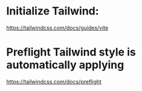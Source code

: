 # Initialize Tailwind:

https://tailwindcss.com/docs/guides/vite

# Preflight Tailwind style is automatically applying

https://tailwindcss.com/docs/preflight
